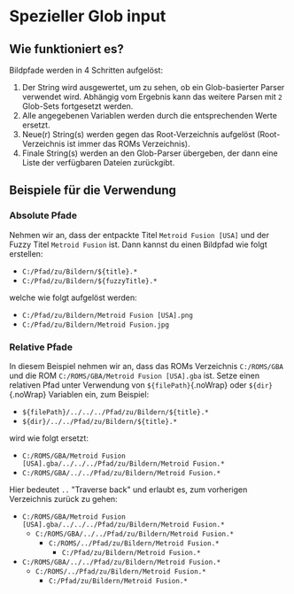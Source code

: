 # Spezieller Glob input

## Wie funktioniert es?

Bildpfade werden in 4 Schritten aufgelöst:
1. Der String wird ausgewertet, um zu sehen, ob ein Glob-basierter Parser verwendet wird. Abhängig vom Ergebnis kann das weitere Parsen mit `2` Glob-Sets fortgesetzt werden.
1. Alle angegebenen Variablen werden durch die entsprechenden Werte ersetzt.
1. Neue(r) String(s) werden gegen das Root-Verzeichnis aufgelöst (Root-Verzeichnis ist immer das ROMs Verzeichnis).
1. Finale String(s) werden an den Glob-Parser übergeben, der dann eine Liste der verfügbaren Dateien zurückgibt.

## Beispiele für die Verwendung

### Absolute Pfade

Nehmen wir an, dass der entpackte Titel `Metroid Fusion [USA]` und der Fuzzy Titel `Metroid Fusion` ist. Dann kannst du einen Bildpfad wie folgt erstellen:

- `C:/Pfad/zu/Bildern/${title}.*`
- `C:/Pfad/zu/Bildern/${fuzzyTitle}.*`

welche wie folgt aufgelöst werden:

- `C:/Pfad/zu/Bildern/Metroid Fusion [USA].png`
- `C:/Pfad/zu/Bildern/Metroid Fusion.jpg`

### Relative Pfade

In diesem Beispiel nehmen wir an, dass das ROMs Verzeichnis `C:/ROMS/GBA` und die ROM `C:/ROMS/GBA/Metroid Fusion [USA].gba` ist. Setze einen relativen Pfad unter Verwendung von `${filePath}`{.noWrap} oder `${dir}`{.noWrap} Variablen ein, zum Beispiel:

- `${filePath}/../../../Pfad/zu/Bildern/${title}.*`
- `${dir}/../../Pfad/zu/Bildern/${title}.*`

wird wie folgt ersetzt:

- `C:/ROMS/GBA/Metroid Fusion [USA].gba/../../../Pfad/zu/Bildern/Metroid Fusion.*`
- `C:/ROMS/GBA/../../Pfad/zu/Bildern/Metroid Fusion.*`

Hier bedeutet `..` "Traverse back" und erlaubt es, zum vorherigen Verzeichnis zurück zu gehen:

- `C:/ROMS/GBA/Metroid Fusion [USA].gba/../../../Pfad/zu/Bildern/Metroid Fusion.*`
  - `C:/ROMS/GBA/../../Pfad/zu/Bildern/Metroid Fusion.*`
    - `C:/ROMS/../Pfad/zu/Bildern/Metroid Fusion.*`
      - `C:/Pfad/zu/Bildern/Metroid Fusion.*`
- `C:/ROMS/GBA/../../Pfad/zu/Bildern/Metroid Fusion.*`
  - `C:/ROMS/../Pfad/zu/Bildern/Metroid Fusion.*`
    - `C:/Pfad/zu/Bildern/Metroid Fusion.*`
